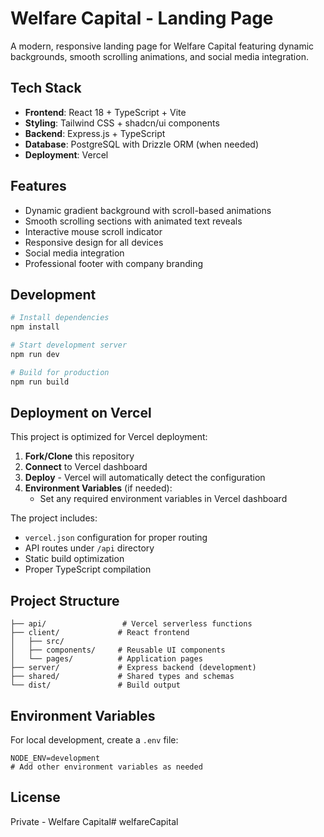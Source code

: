 # Welfare Capital - Landing Page

A modern, responsive landing page for Welfare Capital featuring dynamic backgrounds, smooth scrolling animations, and social media integration.

## Tech Stack

- **Frontend**: React 18 + TypeScript + Vite
- **Styling**: Tailwind CSS + shadcn/ui components
- **Backend**: Express.js + TypeScript
- **Database**: PostgreSQL with Drizzle ORM (when needed)
- **Deployment**: Vercel

## Features

- Dynamic gradient background with scroll-based animations
- Smooth scrolling sections with animated text reveals
- Interactive mouse scroll indicator
- Responsive design for all devices
- Social media integration
- Professional footer with company branding

## Development

```bash
# Install dependencies
npm install

# Start development server
npm run dev

# Build for production
npm run build
```

## Deployment on Vercel

This project is optimized for Vercel deployment:

1. **Fork/Clone** this repository
2. **Connect** to Vercel dashboard
3. **Deploy** - Vercel will automatically detect the configuration
4. **Environment Variables** (if needed):
   - Set any required environment variables in Vercel dashboard

The project includes:
- `vercel.json` configuration for proper routing
- API routes under `/api` directory
- Static build optimization
- Proper TypeScript compilation

## Project Structure

```
├── api/                 # Vercel serverless functions
├── client/             # React frontend
│   ├── src/
│   ├── components/     # Reusable UI components
│   └── pages/          # Application pages
├── server/             # Express backend (development)
├── shared/             # Shared types and schemas
└── dist/               # Build output
```

## Environment Variables

For local development, create a `.env` file:

```env
NODE_ENV=development
# Add other environment variables as needed
```

## License

Private - Welfare Capital# welfareCapital
